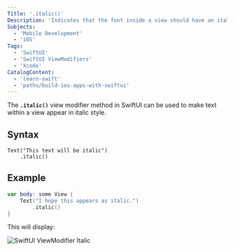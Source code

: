 ```yaml
---
Title: '.italic()'
Description: 'Indicates that the font inside a view should have an italic style applied to it.'
Subjects:
  - 'Mobile Development'
  - 'iOS'
Tags:
  - 'SwiftUI'
  - 'SwiftUI ViewModifiers'
  - 'Xcode'
CatalogContent:
  - 'learn-swift'
  - 'paths/build-ios-apps-with-swiftui'
---
```


The **`.italic()`** view modifier method in SwiftUI can be used to make text within a view appear in italic style.

## Syntax

```pseudo
Text("This text will be italic")
    .italic()
```

## Example

```swift
var body: some View {
    Text("I hope this appears as italic.")
        .italic()
}
```

This will display:

![SwiftUI ViewModifier Italic](https://raw.githubusercontent.com/Codecademy/docs/main/media/swiftui-viewmodifier-italic.png)

